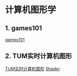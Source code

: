 # 计算机图形学
## 1. games101
[games101](games101/_games101.md)

## 2. TUM实时计算机图形
[TUM实时计算机图形](TUM实时计算机图形/_TUM实时计算机图形.md)
[Shader](../游戏/shader/GLSL基本语法.md)